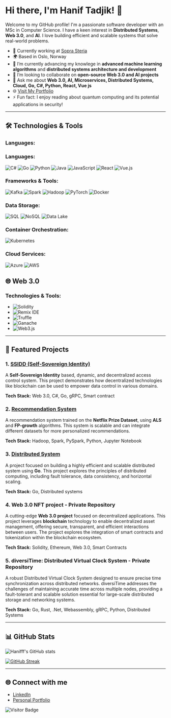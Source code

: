 # Hi there, I'm Hanif Tadjik! 👋

Welcome to my GitHub profile! I'm a passionate software developer with an MSc in Computer Science. I have a keen interest in **Distributed Systems**, **Web 3.0**, and **AI**. I love building efficient and scalable systems that solve real-world problems.

- 💼 Currently working at [Sopra Steria](https://www.soprasteria.com/)
- 🌍 Based in Oslo, Norway
- 🌱 I’m currently advancing my knowlege in **advanced machine learning algorithms** and **distributed systems architecture and development**
- 👯 I’m looking to collaborate on **open-source Web 3.0 and AI projects**
- 💬 Ask me about **Web 3.0, AI, Microservices, Distributed Systems, Cloud, Go, C#, Python, React, Vue js**
- 🌐 [Visit My Portfolio](https://haniftadjik.com)
- ⚡ Fun fact: I enjoy reading about quantum computing and its potential applications in security!

---

## 🛠️ Technologies & Tools

### Languages:

### Languages:

![C#](https://img.shields.io/badge/Language-C%23-purple)
![Go](https://img.shields.io/badge/Language-Go-blue)
![Python](https://img.shields.io/badge/Language-Python-blue)
![Java](https://img.shields.io/badge/Language-Java-red)
![JavaScript](https://img.shields.io/badge/Language-JavaScript-yellow)
![React](https://img.shields.io/badge/Language-React-blue)
![Vue.js](https://img.shields.io/badge/Framework-Vue.js-green)

### Frameworks & Tools:

![Kafka](https://img.shields.io/badge/Framework-Kafka-orange)
![Spark](https://img.shields.io/badge/Framework-Spark-lightblue)
![Hadoop](https://img.shields.io/badge/Framework-Hadoop-yellowgreen)
![PyTorch](https://img.shields.io/badge/Framework-PyTorch-orange)
![Docker](https://img.shields.io/badge/Tool-Docker-blue)

### Data Storage:

![SQL](https://img.shields.io/badge/Storage-SQL-blue)
![NoSQL](https://img.shields.io/badge/Storage-NoSQL-blue)
![Data Lake](https://img.shields.io/badge/Storage-Data%20Lake-blue)

### Container Orchestration:

![Kubernetes](https://img.shields.io/badge/Tool-Kubernetes-blue)

### Cloud Services:

![Azure](https://img.shields.io/badge/Cloud-Azure-blue)
![AWS](https://img.shields.io/badge/Cloud-AWS-orange)

## 🌐 Web 3.0

### Technologies & Tools:

- ![Solidity](https://img.shields.io/badge/Language-Solidity-orange)
- ![Remix IDE](https://img.shields.io/badge/Tool-Remix%20IDE-blue)
- ![Truffle](https://img.shields.io/badge/Tool-Truffle-brown)
- ![Ganache](https://img.shields.io/badge/Tool-Ganache-purple)
- ![Web3.js](https://img.shields.io/badge/Library-Web3.js-yellow)

---

## 🚀 Featured Projects

### 1. [SSIDD (Self-Sovereign Identity)](https://github.com/Hanifff/SSIDD)

A **Self-Sovereign Identity** based, dynamic, and decentralized access control system. This project demonstrates how decentralized technologies like blockchain can be used to empower data control in various domains.

**Tech Stack:** Web 3.0, C#, Go, gRPC, Smart contract

### 2. [Recommendation System](https://github.com/Hanifff/Recommendation-System)

A recommendation system trained on the **Netflix Prize Dataset**, using **ALS** and **FP-growth** algorithms. This system is scalable and can integrate different datasets for more personalized recommendations.

**Tech Stack:** Hadoop, Spark, PySpark, Python, Jupyter Notebook

### 3. [Distributed System](https://github.com/Hanifff/Distributed-System)

A project focused on building a highly efficient and scalable distributed system using **Go**. This project explores the principles of distributed computing, including fault tolerance, data consistency, and horizontal scaling.

**Tech Stack:** Go, Distributed systems

### 4. Web 3.0 NFT project - Private Repository

A cutting-edge **Web 3.0 project** focused on decentralized applications. This project leverages **blockchain** technology to enable decentralized asset management, offering secure, transparent, and efficient interactions between users. The project explores the integration of smart contracts and tokenization within the blockchain ecosystem.

**Tech Stack:** Solidity, Ethereum, Web 3.0, Smart Contracts

### 5. diversiTime: Distributed Virtual Clock System - Private Repository

A robust Distributed Virtual Clock System designed to ensure precise time synchronization across distributed networks. diversiTime addresses the challenges of maintaining accurate time across multiple nodes, providing a fault-tolerant and scalable solution essential for large-scale distributed storage and networking systems.

**Tech Stack:** Go, Rust, .Net, Webassembly, gRPC, Python, Distributed Systems

---

## 📊 GitHub Stats

![Hanifff's GitHub stats](https://github-readme-stats.vercel.app/api?username=Hanifff&show_icons=true&theme=radical)

[![GitHub Streak](https://github-readme-streak-stats.herokuapp.com/?user=Hanifff)](https://git.io/streak-stats)

---

## 🌐 Connect with me

- [LinkedIn](https://www.linkedin.com/in/haniftadjik)
- [Personal Portfolio](https://haniftadjik.com)

![Visitor Badge](https://visitor-badge.laobi.icu/badge?page_id=Hanifff.Hanifff)
